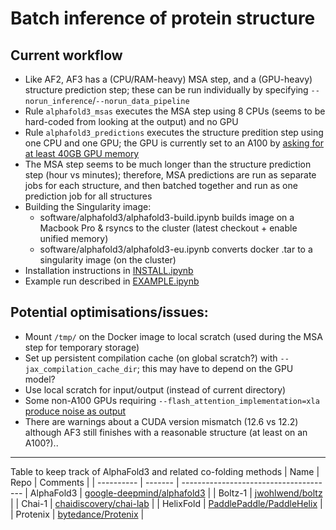 # Batch inference of protein structure
## Current workflow
- Like AF2, AF3 has a (CPU/RAM-heavy) MSA step, and a (GPU-heavy) structure prediction step; these can be run individually by specifying `--norun_inference`/`--norun_data_pipeline`
- Rule `alphafold3_msas` executes the MSA step using 8 CPUs (seems to be hard-coded from looking at the output) and no GPU
- Rule `alphafold3_predictions` executes the structure predition step using one CPU and one GPU; the GPU is currently set to an A100 by [asking for at least 40GB GPU memory](workflow/profiles/default/config.yaml)
- The MSA step seems to be much longer than the structure prediction step (hour vs minutes); therefore, MSA predictions are run as separate jobs for each structure, and then batched together and run as one prediction job for all structures
- Building the Singularity image:
    - software/alphafold3/alphafold3-build.ipynb builds image on a Macbook Pro & rsyncs to the cluster (latest checkout + enable unified memory)
    - software/alphafold3/alphafold3-eu.ipynb converts docker .tar to a singularity image (on the cluster)
- Installation instructions in [INSTALL.ipynb](INSTALL.ipynb)
- Example run described in [EXAMPLE.ipynb](EXAMPLE.ipynb)

## Potential optimisations/issues:
- Mount `/tmp/` on the Docker image to local scratch (used during the MSA step for temporary storage)
- Set up persistent compilation cache (on global scratch?) with `--jax_compilation_cache_dir`; this may have to depend on the GPU model?
- Use local scratch for input/output (instead of current directory)
- Some non-A100 GPUs requiring `--flash_attention_implementation=xla` [produce noise as output](https://github.com/google-deepmind/alphafold3/issues/59#issuecomment-2482720962)
- There are warnings about a CUDA version mismatch (12.6 vs 12.2) although AF3 still finishes with a reasonable structure (at least on an A100?)..

---
Table to keep track of AlphaFold3 and related co-folding methods
| Name       | Repo    | Comments |
| ---------- | ------- | --------------------------------------
| AlphaFold3 | [google-deepmind/alphafold3](https://github.com/google-deepmind/alphafold3) |
| Boltz-1 | [jwohlwend/boltz](https://github.com/jwohlwend/boltz) |
| Chai-1   | [chaidiscovery/chai-lab](https://github.com/chaidiscovery/chai-lab) |
| HelixFold | [PaddlePaddle/PaddleHelix](https://github.com/PaddlePaddle/PaddleHelix/tree/dev/apps/protein_folding/helixfold) |
| Protenix | [bytedance/Protenix](https://github.com/bytedance/Protenix) |
